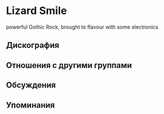 # Lizard Smile

powerful Gothic Rock, brought to flavour with some electronics

## Дискография


## Отношения с другими группами


## Обсуждения


## Упоминания

